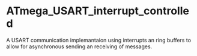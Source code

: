 # ATmega_USART_interrupt_controlled
A USART communication implemantaion using interrupts an ring buffers to allow for asynchronous sending an receiving of messages.
